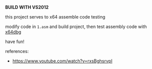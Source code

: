 **BUILD WITH VS2012**



this project serves to x64 assemble code testing



modify code in `1.asm` and build project, then test assembly code with [x64dbg](https://x64dbg.com/)



have fun!

references:
 - https://www.youtube.com/watch?v=rxsBghsrvpI
